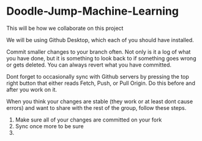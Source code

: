 # Doodle-Jump-Machine-Learning
 
This will be how we collaborate on this project

We will be using Github Desktop, which each of you should have installed.

Commit smaller changes to your branch often. Not only is it a log of what you have done, but it is something to look back to if something goes wrong or gets deleted. You can always revert what you have committed.

Dont forget to occasionally sync with Github servers by pressing the top right button that either reads Fetch, Push, or Pull Origin. Do this before and after you work on it.

When you think your changes are stable (they work or at least dont cause errors) and want to share with the rest of the group, follow these steps.

1. Make sure all of your changes are committed on your fork
1. Sync once more to be sure
1. 
